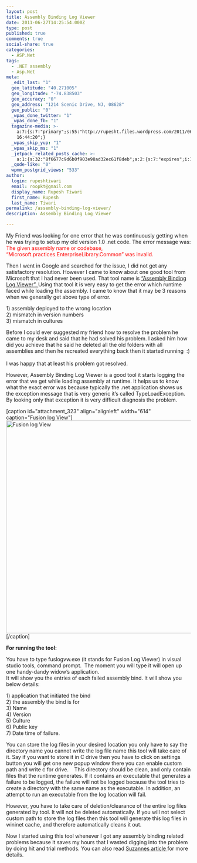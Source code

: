 ```yaml
---
layout: post
title: Assembly Binding Log Viewer
date: 2011-06-27T14:25:54.000Z
type: post
published: true
comments: true
social-share: true
categories:
  - ASP.Net
tags:
  - .NET assembly
  - Asp.Net
meta:
  _edit_last: "1"
  geo_latitude: "40.271005"
  geo_longitude: "-74.838503"
  geo_accuracy: "0"
  geo_address: "1214 Scenic Drive, NJ, 08628"
  geo_public: "0"
  _wpas_done_twitter: "1"
  _wpas_done_fb: "1"
  tagazine-media: >-
    a:7:{s:7:"primary";s:55:"http://rupesht.files.wordpress.com/2011/06/fuslogvw.png";s:6:"images";a:1:{s:55:"http://rupesht.files.wordpress.com/2011/06/fuslogvw.png";a:6:{s:8:"file_url";s:55:"http://rupesht.files.wordpress.com/2011/06/fuslogvw.png";s:5:"width";s:3:"714";s:6:"height";s:3:"674";s:4:"type";s:5:"image";s:4:"area";s:6:"481236";s:9:"file_path";s:0:"";}}s:6:"videos";a:0:{}s:11:"image_count";s:1:"1";s:6:"author";s:6:"314015";s:7:"blog_id";s:6:"311011";s:9:"mod_stamp";s:19:"2011-06-30
    16:44:20";}
  _wpas_skip_yup: "1"
  _wpas_skip_ms: "1"
  _jetpack_related_posts_cache: >-
    a:1:{s:32:"8f6677c9d6b0f903e98ad32ec61f8deb";a:2:{s:7:"expires";i:1611927002;s:7:"payload";a:3:{i:0;a:1:{s:2:"id";i:311;}i:1;a:1:{s:2:"id";i:850;}i:2;a:1:{s:2:"id";i:361;}}}}
  _qode-like: "0"
  wpmm_postgrid_views: "533"
author:
  login: rupeshtiwari
  email: roopkt@gmail.com
  display_name: Rupesh Tiwari
  first_name: Rupesh
  last_name: Tiwari
permalink: /assembly-binding-log-viewer/
description: Assembly Binding Log Viewer

---
```


<p>
				My Friend was looking for one error that he was continuously getting when he was trying to setup my old version 1.0 .net code. The error message was:<br />
<span style="color:#ff0000;">The given assembly name or codebase, “Microsoft.practices.EnterpriseLibrary.Common” was invalid.</span></p>
<p>Then I went in Google and searched for the issue, I did not get any satisfactory resolution. However I came to know about one good tool from Microsoft that I had never been used. That tool name is <a title="Assembly Binding Log Viewer" href="http://msdn.microsoft.com/en-us/library/e74a18c4(v=vs.80).aspx" target="_blank" rel="noopener noreferrer">“Assembly Binding Log Viewer”. </a>Using that tool it is very easy to get the error which runtime faced while loading the assembly. I came to know that it may be 3 reasons when we generally get above type of error.</p>
<p>1) assembly deployed to the wrong location<br />
2) mismatch in version numbers<br />
3) mismatch in cultures</p>
<p>Before I could ever suggested my friend how to resolve the problem he came to my desk and said that he had solved his problem. I asked him how did you achieve that he said he deleted all the old folders with all assemblies and then he recreated everything back then it started running  :)  <br />
I was happy that at least his problem got resolved.</p>
<p>However, Assembly Binding Log Viewer is a good tool it starts logging the error that we get while loading assembly at runtime. It helps us to know what the exact error was because typically the .net application shows us the exception message that is very generic it’s called TypeLoadException. By looking only that exception it is very difficult diagnosis the problem.</p>
<p>[caption id="attachment_323" align="alignleft" width="614" caption="Fusion log View"]<a href="http://rupeshtiwari.com/wp-content/uploads/2011/06/fuslogvw.png"><img class="size-full wp-image-323" title="Fusion log View" src="{{ site.baseurl }}/assets/2011/06/fuslogvw.png" alt="Fusion log View" width="614" height="579" /></a>[/caption]</p>
<p><strong>For running the tool:</strong></p>
<p>You have to type fuslogvw.exe (it stands for Fusion Log Viewer) in visual studio tools, command prompt.  The moment you will type it will open up one handy-dandy widow’s application.<br />
It will show you the entries of each failed assembly bind. It will show you below details:</p>
<p>1) application that initiated the bind<br />
2) the assembly the bind is for<br />
3) Name<br />
4) Version<br />
5) Culture<br />
6) Public key<br />
7) Date time of failure.</p>
<p>You can store the log files in your desired location you only have to say the directory name you cannot write the log file name this tool will take care of it. Say if you want to store it in C drive then you have to click on settings button you will get one new popup window there you can enable custom path and write c for drive.    This directory should be clean, and only contain files that the runtime generates. If it contains an executable that generates a failure to be logged, the failure will not be logged because the tool tries to create a directory with the same name as the executable. In addition, an attempt to run an executable from the log location will fail.</p>
<p>However, you have to take care of deletion/clearance of the entire log files generated by tool. It will not be deleted automatically. If you will not select custom path to store the log files then this tool will generate this log files in wininet cache, and therefore automatically cleans it out.</p>
<p>Now I started using this tool whenever I got any assembly binding related problems because it saves my hours that I wasted digging into the problem by doing hit and trial methods. You can also read <a title="Debugging Assembly Loading Failures" href="http://blogs.msdn.com/b/suzcook/archive/2003/05/29/57120.aspx" target="_blank" rel="noopener noreferrer">Suzannes article </a>for more details.		</p>
